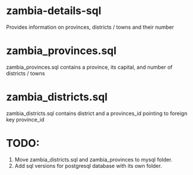 # zambia-details-sql
Provides information on provinces, districts / towns and their number

# zambia_provinces.sql
zambia_provinces.sql contains a province, its capital, and number of districts / towns

# zambia_districts.sql
zambia_districts.sql contains district and a provinces_id pointing to foreign key province_id

# TODO:
1. Move zambia_districts.sql and zambia_provinces to mysql folder.
2. Add sql versions for postgresql database with its own folder.
